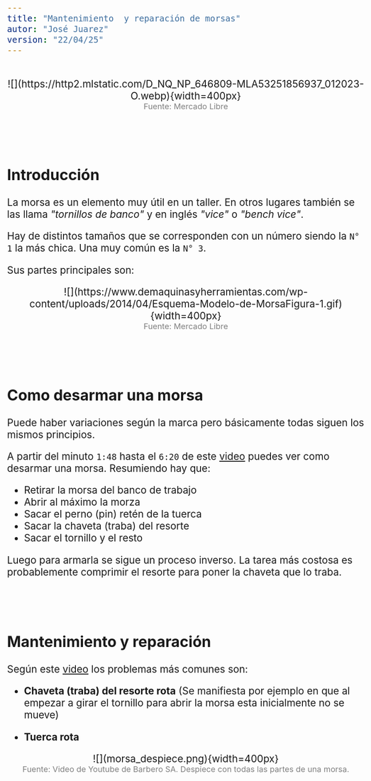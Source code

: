 ```yaml
---
title: "Mantenimiento  y reparación de morsas"
autor: "José Juarez"
version: "22/04/25"
---
```


<span hidden>Local path of the file: "H:/im/dmec4/"</span>
<span hidden>Local path of images: "H:/im/dmec4/_i"</span>

<br>

<center>![](https://http2.mlstatic.com/D_NQ_NP_646809-MLA53251856937_012023-O.webp){width=400px}</center>
<center><span class="grey3 size80">Fuente: Mercado Libre</span></center>



<br><br>


## Introducción

La morsa es un elemento muy útil en un taller. En otros lugares también se las llama *"tornillos de banco"* y en inglés *"vice"* o *"bench vice"*.

Hay de distintos tamaños que se corresponden con un número siendo la `N° 1` la más chica. Una muy común es la `N° 3`.

Sus partes principales son:

<center>![](https://www.demaquinasyherramientas.com/wp-content/uploads/2014/04/Esquema-Modelo-de-MorsaFigura-1.gif){width=400px}</center>
<center><span class="grey3 size80">Fuente: Mercado Libre</span></center>

<br><br>

## Como desarmar una morsa

Puede haber variaciones según la marca pero básicamente todas siguen los mismos principios. 

A partir del minuto `1:48` hasta el `6:20` de este [video](https://www.youtube.com/watch?v=PCzG25f5Z2w) puedes ver como desarmar una morsa. Resumiendo hay que:   

- Retirar la morsa del banco de trabajo
- Abrir al máximo la morza
- Sacar el perno (pin) retén de la tuerca
- Sacar la chaveta (traba) del resorte
- Sacar el tornillo y el resto

Luego para armarla se sigue un proceso inverso. La tarea más costosa es probablemente comprimir el resorte para poner la chaveta que lo traba.


<br><br>


## Mantenimiento y reparación

Según este [video](https://www.youtube.com/watch?v=iLYUtSw5PFM) los problemas más comunes son:

- **Chaveta (traba) del resorte rota** (Se manifiesta por ejemplo en que al empezar a girar el tornillo para abrir la morsa esta inicialmente no se mueve)

- **Tuerca rota** 

<center>![](morsa_despiece.png){width=400px}</center>
<center><span class="grey3 size80">Fuente: Video de Youtube de Barbero SA. Despiece con todas las partes de una morsa.</span></center>


</div>
<!-- HTML style definitions -->
<style>
/* Colors */
.grey1 {color: #b3b3b3;} /* my light-grey */
.grey2 {color: #999999;} /* my middle-grey */
.grey3 {color: #808080;} /* my dark-grey */
.blue1 {color: #6495ed;} /* nvim blue */
.blue2 {color: #276cdf;} /* Andrew Ng Blue */
.sky1 {color: #7dbed8;} /* nvim sky */
.sky2 {color: #27a2db;}   /* my sky */
.green {color: #81b524;} /* my green */
.red1 {color: #ec5469;} /* my coral-red */
.red2 {color: #f44336;} /* my red */
.rose {color: #ec9998:} /* nvim rose */
.gold {color: #df9d43;} /* Andrew Ng gold */
.orange1 {color: #fda556;} /* nvim orange */
.orange2 {color: #ff9505;} /*Andrew Ng orange */
.purple1 {color: #ff40ff;} /* Andrew Ng purple */
.purple2 {color: #d164d7;} /* Andrew Ng purple */
/* Font Size */
.size90 {font-size: 0.9em;}
.size85 {font-size: 0.85em;}
.size80 {font-size: 0.8em;}
.size70 {font-size: 0.7em;}
/* Document General Font Size */
body {font-size: 1.4em;}
</style>
<!-- Use <span> inline and <div> with several lines --->
